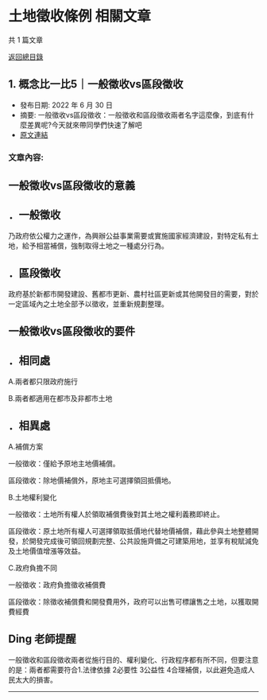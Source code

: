 # 土地徵收條例 相關文章

共 1 篇文章

[返回總目錄](00_總目錄.md)

## 1. 概念比一比5｜一般徵收vs區段徵收

- 發布日期: 2022 年 6 月 30 日
- 摘要: 一般徵收vs區段徵收：一般徵收和區段徵收兩者名字這麼像，到底有什麼差異呢?今天就來帶同學們快速了解吧
- [原文連結](https://www.jasper-realestate.com/%e4%b8%80%e8%88%ac%e5%be%b5%e6%94%b6vs%e5%8d%80%e6%ae%b5%e5%be%b5%e6%94%b6/)

### 文章內容:

## 一般徵收vs區段徵收的意義

## ．一般徵收

乃政府依公權力之運作，為興辦公益事業需要或實施國家經濟建設，對特定私有土地，給予相當補償，強制取得土地之一種處分行為。

## ．區段徵收

政府基於新都市開發建設、舊都市更新、農村社區更新或其他開發目的需要，對於一定區域內之土地全部予以徵收，並重新規劃整理。

## 一般徵收vs區段徵收的要件

## ．相同處

A.兩者都只限政府施行

B.兩者都適用在都市及非都市土地

## ．相異處

A.補償方案

一般徵收：僅給予原地主地價補償。

區段徵收：除地價補償外，原地主可選擇領回抵價地。

B.土地權利變化

一般徵收：土地所有權人於領取補償費後對其土地之權利義務即終止。

區段徵收：原土地所有權人可選擇領取抵價地代替地價補償，藉此參與土地整體開發，於開發完成後可領回規劃完整、公共設施齊備之可建築用地，並享有稅賦減免及土地價值增漲等效益。

C.政府負擔不同

一般徵收：政府負擔徵收補償費

區段徵收：除徵收補償費和開發費用外，政府可以出售可標讓售之土地，以獲取開費經費

## Ding 老師提醒

一般徵收和區段徵收兩者從施行目的、權利變化、行政程序都有所不同，但要注意的是：兩者都需要符合1.法律依據 2必要性 3公益性 4合理補償，以此避免造成人民太大的損害。

---

